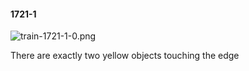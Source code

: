 #### 1721-1
![train-1721-1-0.png](https://github.com/lil-lab/nlvr/raw/master/nlvr/train/images/11/train-1721-1-0.png "train-1721-1-0.png")

There are exactly two yellow objects touching the edge